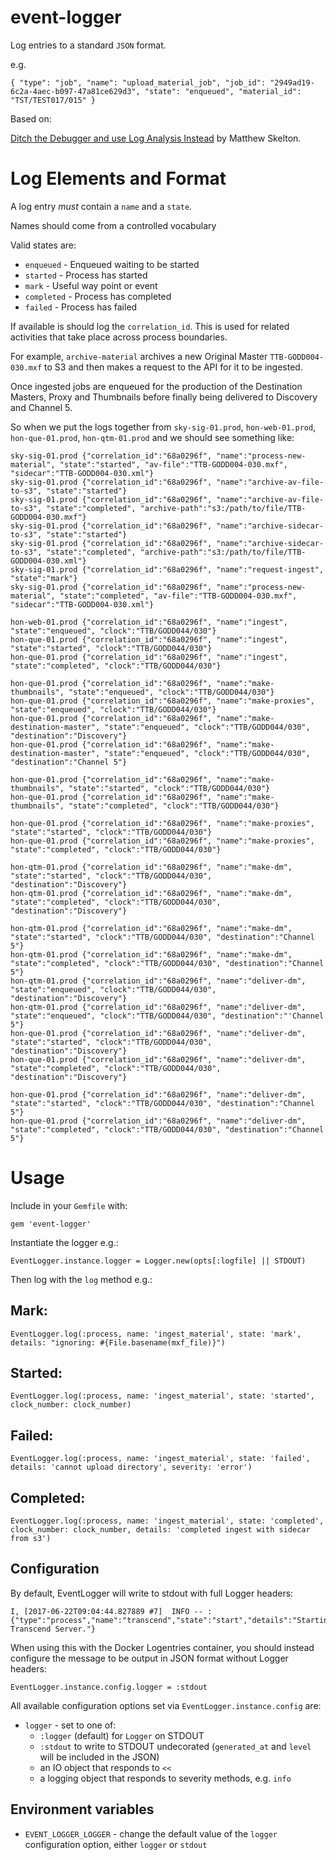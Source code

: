 # event-logger

Log entries to a standard `JSON` format.

e.g.

    { "type": "job", "name": "upload_material_job", "job_id": "2949ad19-6c2a-4aec-b097-47a81ce629d3", "state": "enqueued", "material_id": "TST/TEST017/015" }

Based on:

[Ditch the Debugger and use Log Analysis Instead](https://blog.logentries.com/2015/07/ditch-the-debugger-and-use-log-analysis-instead/) by Matthew Skelton.

# Log Elements and Format

A log entry _must_ contain a `name` and a `state`.

Names should come from a controlled vocabulary

Valid states are:

* `enqueued` - Enqueued waiting to be started
* `started` - Process has started
* `mark` - Useful way point or event 
* `completed` - Process has completed
* `failed` - Process has failed

If available is should log the `correlation_id`.  This is used for related activities that take place across process boundaries.  

For example, `archive-material` archives a new Original Master `TTB-GODD004-030.mxf` to S3 and then makes a request to the API for it to be ingested.

Once ingested jobs are enqueued for the production of the Destination Masters, Proxy and Thumbnails before finally being delivered to Discovery and Channel 5.

So when we put the logs together from `sky-sig-01.prod`, `hon-web-01.prod`, `hon-que-01.prod`, `hon-qtm-01.prod` and we should see something like:

    sky-sig-01.prod {"correlation_id":"68a0296f", "name":"process-new-material", "state":"started", "av-file":"TTB-GODD004-030.mxf", "sidecar":"TTB-GODD004-030.xml"}
    sky-sig-01.prod {"correlation_id":"68a0296f", "name":"archive-av-file-to-s3", "state":"started"}
    sky-sig-01.prod {"correlation_id":"68a0296f", "name":"archive-av-file-to-s3", "state":"completed", "archive-path":"s3:/path/to/file/TTB-GODD004-030.mxf"}
    sky-sig-01.prod {"correlation_id":"68a0296f", "name":"archive-sidecar-to-s3", "state":"started"}
    sky-sig-01.prod {"correlation_id":"68a0296f", "name":"archive-sidecar-to-s3", "state":"completed", "archive-path":"s3:/path/to/file/TTB-GODD004-030.xml"}
    sky-sig-01.prod {"correlation_id":"68a0296f", "name":"request-ingest", "state":"mark"}
    sky-sig-01.prod {"correlation_id":"68a0296f", "name":"process-new-material", "state":"completed", "av-file":"TTB-GODD004-030.mxf", "sidecar":"TTB-GODD004-030.xml"}

    hon-web-01.prod {"correlation_id":"68a0296f", "name":"ingest", "state":"enqueued", "clock":"TTB/GODD044/030"}
    hon-que-01.prod {"correlation_id":"68a0296f", "name":"ingest", "state":"started", "clock":"TTB/GODD044/030"}
    hon-que-01.prod {"correlation_id":"68a0296f", "name":"ingest", "state":"completed", "clock":"TTB/GODD044/030"}

    hon-que-01.prod {"correlation_id":"68a0296f", "name":"make-thumbnails", "state":"enqueued", "clock":"TTB/GODD044/030"}
    hon-que-01.prod {"correlation_id":"68a0296f", "name":"make-proxies", "state":"enqueued", "clock":"TTB/GODD044/030"}
    hon-que-01.prod {"correlation_id":"68a0296f", "name":"make-destination-master", "state":"enqueued", "clock":"TTB/GODD044/030", "destination":"Discovery"}
    hon-que-01.prod {"correlation_id":"68a0296f", "name":"make-destination-master", "state":"enqueued", "clock":"TTB/GODD044/030", "destination":"Channel 5"}

    hon-que-01.prod {"correlation_id":"68a0296f", "name":"make-thumbnails", "state":"started", "clock":"TTB/GODD044/030"} 
    hon-que-01.prod {"correlation_id":"68a0296f", "name":"make-thumbnails", "state":"completed", "clock":"TTB/GODD044/030"} 

    hon-que-01.prod {"correlation_id":"68a0296f", "name":"make-proxies", "state":"started", "clock":"TTB/GODD044/030"} 
    hon-que-01.prod {"correlation_id":"68a0296f", "name":"make-proxies", "state":"completed", "clock":"TTB/GODD044/030"} 

    hon-qtm-01.prod {"correlation_id":"68a0296f", "name":"make-dm", "state":"started", "clock":"TTB/GODD044/030", "destination":"Discovery"}
    hon-qtm-01.prod {"correlation_id":"68a0296f", "name":"make-dm", "state":"completed", "clock":"TTB/GODD044/030", "destination":"Discovery"}

    hon-qtm-01.prod {"correlation_id":"68a0296f", "name":"make-dm", "state":"started", "clock":"TTB/GODD044/030", "destination":"Channel 5"}
    hon-qtm-01.prod {"correlation_id":"68a0296f", "name":"make-dm", "state":"completed", "clock":"TTB/GODD044/030", "destination":"Channel 5"}
    hon-qtm-01.prod {"correlation_id":"68a0296f", "name":"deliver-dm", "state":"enqueued", "clock":"TTB/GODD044/030", "destination":"Discovery"} 
    hon-qtm-01.prod {"correlation_id":"68a0296f", "name":"deliver-dm", "state":"enqueued", "clock":"TTB/GODD044/030", "destination":"'Channel 5"} 
    hon-que-01.prod {"correlation_id":"68a0296f", "name":"deliver-dm", "state":"started", "clock":"TTB/GODD044/030", "destination":"Discovery"} 
    hon-que-01.prod {"correlation_id":"68a0296f", "name":"deliver-dm", "state":"completed", "clock":"TTB/GODD044/030", "destination":"Discovery"} 

    hon-que-01.prod {"correlation_id":"68a0296f", "name":"deliver-dm", "state":"started", "clock":"TTB/GODD044/030", "destination":"Channel 5"} 
    hon-que-01.prod {"correlation_id":"68a0296f", "name":"deliver-dm", "state":"completed", "clock":"TTB/GODD044/030", "destination":"Channel 5"}


# Usage

Include in your `Gemfile` with:

	gem 'event-logger'

Instantiate the logger e.g.:

	EventLogger.instance.logger = Logger.new(opts[:logfile] || STDOUT)
	
Then log with the `log` method e.g.:

## Mark:
	EventLogger.log(:process, name: 'ingest_material', state: 'mark', details: "ignoring: #{File.basename(mxf_file)}")
## Started:
	EventLogger.log(:process, name: 'ingest_material', state: 'started', clock_number: clock_number)
## Failed:
	EventLogger.log(:process, name: 'ingest_material', state: 'failed', details: 'cannot upload directory', severity: 'error')
## Completed:
	EventLogger.log(:process, name: 'ingest_material', state: 'completed', clock_number: clock_number, details: 'completed ingest with sidecar from s3')

## Configuration

By default, EventLogger will write to stdout with full Logger headers:

    I, [2017-06-22T09:04:44.827889 #7]  INFO -- : {"type":"process","name":"transcend","state":"start","details":"Starting Transcend Server."}

When using this with the Docker Logentries container, you should instead
configure the message to be output in JSON format without Logger headers:

    EventLogger.instance.config.logger = :stdout

All available configuration options set via `EventLogger.instance.config`
are:

* `logger` - set to one of:
    * `:logger` (default) for `Logger` on STDOUT
    * `:stdout` to write to STDOUT undecorated (`generated_at` and `level` will be included in the JSON)
    * an IO object that responds to `<<`
    * a logging object that responds to severity methods, e.g. `info`

## Environment variables

* `EVENT_LOGGER_LOGGER` - change the default value of the `logger`
  configuration option, either `logger` or `stdout`
